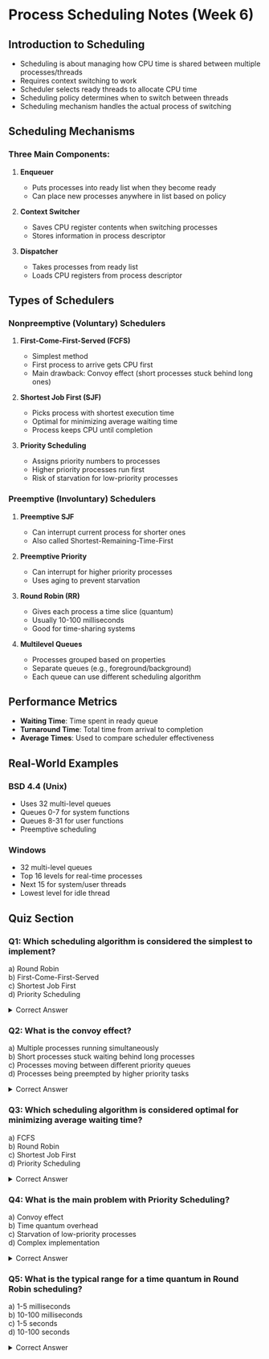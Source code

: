 # Process Scheduling Notes (Week 6)

## Introduction to Scheduling
- Scheduling is about managing how CPU time is shared between multiple processes/threads
- Requires context switching to work
- Scheduler selects ready threads to allocate CPU time
- Scheduling policy determines when to switch between threads
- Scheduling mechanism handles the actual process of switching

## Scheduling Mechanisms
### Three Main Components:
1. **Enqueuer**
   - Puts processes into ready list when they become ready
   - Can place new processes anywhere in list based on policy

2. **Context Switcher**
   - Saves CPU register contents when switching processes
   - Stores information in process descriptor

3. **Dispatcher**
   - Takes processes from ready list
   - Loads CPU registers from process descriptor

## Types of Schedulers

### Nonpreemptive (Voluntary) Schedulers
1. **First-Come-First-Served (FCFS)**
   - Simplest method
   - First process to arrive gets CPU first
   - Main drawback: Convoy effect (short processes stuck behind long ones)

2. **Shortest Job First (SJF)**
   - Picks process with shortest execution time
   - Optimal for minimizing average waiting time
   - Process keeps CPU until completion

3. **Priority Scheduling**
   - Assigns priority numbers to processes
   - Higher priority processes run first
   - Risk of starvation for low-priority processes

### Preemptive (Involuntary) Schedulers
1. **Preemptive SJF**
   - Can interrupt current process for shorter ones
   - Also called Shortest-Remaining-Time-First

2. **Preemptive Priority**
   - Can interrupt for higher priority processes
   - Uses aging to prevent starvation

3. **Round Robin (RR)**
   - Gives each process a time slice (quantum)
   - Usually 10-100 milliseconds
   - Good for time-sharing systems

4. **Multilevel Queues**
   - Processes grouped based on properties
   - Separate queues (e.g., foreground/background)
   - Each queue can use different scheduling algorithm

## Performance Metrics
- **Waiting Time**: Time spent in ready queue
- **Turnaround Time**: Total time from arrival to completion
- **Average Times**: Used to compare scheduler effectiveness

## Real-World Examples

### BSD 4.4 (Unix)
- Uses 32 multi-level queues
- Queues 0-7 for system functions
- Queues 8-31 for user functions
- Preemptive scheduling

### Windows
- 32 multi-level queues
- Top 16 levels for real-time processes
- Next 15 for system/user threads
- Lowest level for idle thread

## Quiz Section

### Q1: Which scheduling algorithm is considered the simplest to implement?

a) Round Robin  
b) First-Come-First-Served  
c) Shortest Job First  
d) Priority Scheduling

<details>
<summary>Correct Answer</summary>
<h3>Correct Answer: b</h3>

Explanation: FCFS is considered the simplest CPU scheduling algorithm as it simply queues processes in the order they arrive.
</details>

### Q2: What is the convoy effect?

a) Multiple processes running simultaneously  
b) Short processes stuck waiting behind long processes  
c) Processes moving between different priority queues  
d) Processes being preempted by higher priority tasks

<details>
<summary>Correct Answer</summary>
<h3>Correct Answer: b</h3>

Explanation: The convoy effect occurs in FCFS scheduling when short processes must wait for a long process to complete, resulting in lower CPU utilization.
</details>

### Q3: Which scheduling algorithm is considered optimal for minimizing average waiting time?

a) FCFS  
b) Round Robin  
c) Shortest Job First  
d) Priority Scheduling

<details>
<summary>Correct Answer</summary>
<h3>Correct Answer: c</h3>

Explanation: SJF is proven to give the minimum average waiting time for a given set of processes.
</details>

### Q4: What is the main problem with Priority Scheduling?

a) Convoy effect  
b) Time quantum overhead  
c) Starvation of low-priority processes  
d) Complex implementation

<details>
<summary>Correct Answer</summary>
<h3>Correct Answer: c</h3>

Explanation: Priority scheduling can lead to starvation where low-priority processes may never get executed if there's a constant stream of high-priority processes.
</details>

### Q5: What is the typical range for a time quantum in Round Robin scheduling?

a) 1-5 milliseconds  
b) 10-100 milliseconds  
c) 1-5 seconds  
d) 10-100 seconds

<details>
<summary>Correct Answer</summary>
<h3>Correct Answer: b</h3>

Explanation: Round Robin typically uses time quanta of 10-100 milliseconds to balance responsiveness with overhead.
</details>
